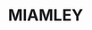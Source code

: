 ---
lastmod: '2025-04-06T06:05:20+00:00'
latitude: -32.4005571
layout: suburb
longitude: 146.9280252
postcode: '2873'
state: NSW
title: MIAMLEY
url: /nsw/miamley/
---
